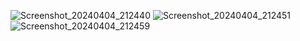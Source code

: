 ![Screenshot_20240404_212440](https://github.com/Anuragroyan/NavigationKotlinApp/assets/38952781/3fec2a1b-e082-4533-a9e2-ffa1125949b5)
![Screenshot_20240404_212451](https://github.com/Anuragroyan/NavigationKotlinApp/assets/38952781/34275e6a-b7ab-4111-9b99-ebeb284a9b0a)
![Screenshot_20240404_212459](https://github.com/Anuragroyan/NavigationKotlinApp/assets/38952781/879b9f31-bb5d-48ec-adad-6acf5499e19e)
